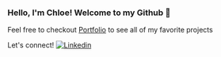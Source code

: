 ### Hello, I'm Chloe! Welcome to my Github 👋

<!-- This Github page is a journey for my Data Engineering career. It includes the projects that I create as part of a team and indenpently. -->
Feel free to checkout [Portfolio](https://chloel6.github.io/Github_page/) to see all of my favorite projects

Let's connect! [![Linkedin](https://img.shields.io/badge/-LinkedIn-blue?style=flat-square&logo=Linkedin&logoColor=white&link=https://https://www.linkedin.com/in/chloeycl/)](https://www.linkedin.com/in/chloeycl/)



<!--
Below is the technology that I've been using on my project
**ChloeL6/ChloeL6** is a ✨ _special_ ✨ repository because its `README.md` (this file) appears on your GitHub profile.

Here are some ideas to get you started:

- 🔭 I’m currently working on ...
- 🌱 I’m currently learning ...
- 👯 I’m looking to collaborate on ...
- 🤔 I’m looking for help with ...
- 💬 Ask me about ...
- 📫 How to reach me: ...
- 😄 Pronouns: ...
- ⚡ Fun fact: ...
-->
